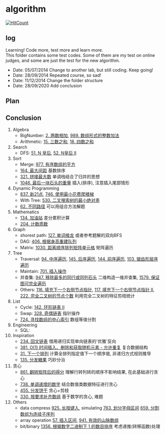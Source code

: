 algorithm
=====

[![HitCount](http://hits.dwyl.com/skyczhao/algorithm.svg)](http://hits.dwyl.com/skyczhao/algorithm)

log
-----
Learning! Code more, test more and learn more.  
This folder contains some test codes. Some of them are my test on online judges, and some are just the test for the new algorithm.  
* Date: 05/07/2014 Change to another lab, but still coding. Keep going!  
* Date: 28/09/2014 Repeated course, so sad!  
* Date: 11/12/2014 Change the folder structure  
* Date: 28/09/2020 Add conclusion

Plan
-----

Conclusion
-----
1. Algebra
    - BigNumber: [2. 两数相加](leetcode/add-two-numbers.cpp), [989. 数组形式的整数加法](leetcode/Add2ArrayFormOfInt.java)
    - Arithmetic: [15. 三数之和](leetcode/3sum.cpp), [18. 四数之和](leetcode/4sum.cpp)
2. Search
    - DFS: [51. N 皇后](leetcode/n-queens.cpp), [52. N皇后 II](leetcode/n-queens-ii.cpp)
3. Sort
    - Merge: [977. 有序数组的平方](leetcode/SquaresOfASortedArray.java)
    - [164. 最大间距](leetcode/MaximumGap.java) 基数排序
    - [321. 拼接最大数](leetcode/CreateMaximumNumber.java) 单调栈结合了归并的思想
    - [1046. 最后一块石头的重量](leetcode/LastStoneWeight.java) 插入(排序), 注意插入尾部情形
3. Dynamic Programming
    - [837. 新21点](leetcode/new_21_game.java), [746. 使用最小花费爬楼梯](leetcode/MinCostClimbingStairs.java)
    - With Tree: [530. 二叉搜索树的最小绝对差](leetcode/MinimumAbsoluteDifferenceInBst.java)
    - [62. 不同路径](leetcode/UniquePaths.java) 可以用组合方法解题
4. Mathematics
    - [134. 加油站](leetcode/GasStation.java) 差分累积计算
    - [204. 计数质数](leetcode/CountPrimes.java)
5. Graph
    - shorest path: [127. 单词接龙](leetcode/WordLadder.java) 或者参考题解的双向BFS
    - DAG: [406. 根据身高重建队列](leetcode/QueueReconstructionByHeight.java)
    - Matrix: [1030. 距离顺序排列矩阵单元格](leetcode/MatrixCellsInDistanceOrder.java) 矩阵遍历
5. Tree
    - Traversal: [94. 中序遍历](leetcode/BinaryTreeInorderTraversal.java), [145. 后序遍历](leetcode/BinaryTreePostorderTraversal.java), [144. 前序遍历](leetcode/BinaryTreePreorderTraversal.java), [103. 锯齿形层序遍历](leetcode/BinaryTreeZigzagLevelOrderTraversal.java)
    - Maintain: [701. 插入操作](leetcode/BinarySearchTreeInsert.java)
    - 并查集: [947. 移除最多的同行或同列石头](leetcode/MostStonesRemoved.java) 二维构造一维并查集, [1579. 保证图可完全遍历](leetcode/RemoveMaxNumberOfEdges.java)
    - Others: [116. 填充下一个右侧节点指针](leetcode/PopulatingNextRightPointersInEachNode.java), [117. 填充下一个右侧节点指针 II](leetcode/PopulatingNextRightPointersInEachNodeII.java), [222. 完全二叉树的节点个数](leetcode/CountCompleteTreeNodes.java) 利用完全二叉树的特征剪枝统计
6. List
    - Cycle: [142. 环形链表 II](leetcode/LinkedListCycleII.java)
    - Swap: [328. 奇偶链表](leetcode/OddEvenLinkedList.java) 指针操作
    - [724. 寻找数组的中心索引](leetcode/FindPivotIndex.java) 数组等值分割
7. Engineering
    - SQL: 
8. Inspiration
    - [234. 回文链表](leetcode/PalindromeLinkedList.java) 借用递归实现单向链表的'优雅'反向
    - [381. O(1) 时间插入、删除和获取随机元素 - 允许重复](leetcode/IDRO1DuplicatesAllowed.java) 复合数据结构
    - [31. 下一个排列](leetcode/NextPermutation.java) 计算全排列指定值下一个顺序值, 非递归方式规则推导
    - [135. 分发糖果](leetcode/Candy.java) 巧妙分治
9. 贪心
    - [861. 翻转矩阵后的得分](leetcode/ScoreAfterFlippingMatrix.java) 理解行转列转的顺序不影响结果, 在此基础进行贪心
    - [738. 单调递增的数字](leetcode/MonotoneIncreasingDigits.java) 结合数值类数据特征进行贪心
    - [455. 分发饼干](leetcode/AssignCookies.java) 贪心+剪枝
    - [330. 按要求补齐数组](leetcode/PatchingArray.java) 基于数学的贪心, 难题
10. Others
    - data compress [925. 长按键入](leetcode/LongPressedName.java), simulating [763. 划分字母区间](leetcode/PartitionLabels.java) [659. 分割数组为连续子序列](leetcode/SplitArrayIntoConsecutiveSubsequences.java)
    - array operation [57. 插入区间](leetcode/InsertInterval.java), [941. 有效的山脉数组](leetcode/ValidMountainArray.java)
    - bit/binary [1356. 根据数字二进制下 1 的数目排序](leetcode/SortIntByNumOf1.java) 考虑递推(转移函数)处理